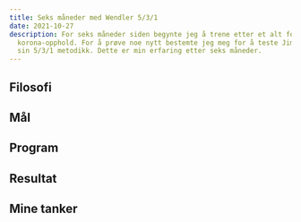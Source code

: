 ```yaml
---
title: Seks måneder med Wendler 5/3/1
date: 2021-10-27
description: For seks måneder siden begynte jeg å trene etter et alt for langt
  korona-opphold. For å prøve noe nytt bestemte jeg meg for å teste Jim Wendler
  sin 5/3/1 metodikk. Dette er min erfaring etter seks måneder.
---
```

## Filosofi

## Mål

## Program


## Resultat

## Mine tanker